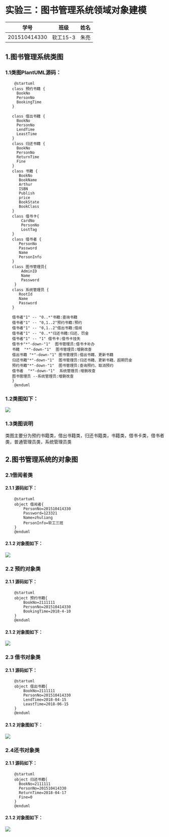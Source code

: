 # 实验三：图书管理系统领域对象建模
|        学号      |     班级    |    姓名    |
|:----------------:|:-----------:|:----------:|
|   201510414330   |    软工15-3 |    朱亮   | 
## 1.图书管理系统类图
### 1.1类图PlantUML源码：
```
    @startuml
   class 预约书籍 {
     BookNo
     PersonNo
     BookingTime
   }
   
   class 借出书籍 {
     BookNo
     PersonNo
     LendTime
     LeastTime
   }
   class 归还书籍 {
     BookNo
     PersonNo
     ReturnTime
     Fine
   }
   class 书籍 {
      BookNo
      BookName
      Arthur
      ISBN
      Publish
      price
      BookState
      BookClass
   }
   class 借书卡{
       CardNo
       PersonNo
       LostTag
   }
   class 借书者 {
      PersonNo
      Password
      Name
      PersonInfo
   }
   class 图书管理员{
       AdminID
       Name
       Password
    }
   class 系统管理员 {
      RootId
      Name
      Password
   }
   
   借书者"1" -- "0..*"书籍:查询书籍
   借书者"1" -- "0,1..2"预约书籍:预约
   借书者"1" -- "0,1..2"借出书籍:借阅
   借书者"1" -- "0..*"归还书籍:归还、罚金
   借书者"1" -- "1" 借书卡:借书卡挂失
   借书卡"*"-down-"1"  图书管理员:借书卡补办
   书籍  "*"-down-"1"  图书管理员:增删改查
   借出书籍 "*"-down-"1" 图书管理员:借出书籍、更新书籍
   归还书籍"*"-down-"1"  图书管理员:归还书籍、更新书籍、超期罚金
   预约书籍"*"-down-"1"  图书管理员:查询预约、取消预约
   借书者  "*"-down-"1"  系统管理员:增删改查
   图书管理员 --系统管理员:增删改查
   }
    @enduml
```
### 1.2类图如下：
![](class.png)

### 1.3类图说明
类图主要分为预约书籍类，借出书籍类，归还书籍类，书籍类，借书卡类，借书者类，普通管理员类，系统管理员类

## 2.图书管理系统的对象图
### 2.1借阅者类
#### 2.1.1 源码如下：
```
    @startuml
    object 借阅者{
        PersonNo=201510414330
        Password=123321
        Name=zhuliang
        PersonInfo=软工三班
    }
    @enduml
```
#### 2.1.2 对象图如下：
![](borrower.png)

### 2.2 预约对象类
#### 2.1.1 源码如下：
```
    @startuml
    object 预约书籍{
        BookNo=2111111
        PersonNo=201510414330
        BookingTime=2018-4-10
    }
    @enduml
```
#### 2.1.2 对象图如下：
![](reserviObject.png)

### 2.3 借书对象类
#### 2.1.1 源码如下：
```
    @startuml
    object 借出书籍{
        BookNo=2111111
        PersonNo=201510414330
        LendTime=2018-04-15
        LeastTime=2018-06-15
    }
    @enduml
```
#### 2.1.2 对象图如下：
![](borrowObject.png)

### 2.4还书对象类
#### 2.1.1 源码如下：
```
    @startuml
    object 归还书籍{
      BookNo=2111111
      PersonNo=201510414330
      ReturnTime=2018-04-17
      Fine=0
    }
    @enduml
```
#### 2.1.2 对象图如下：
![](returnObject.png)
